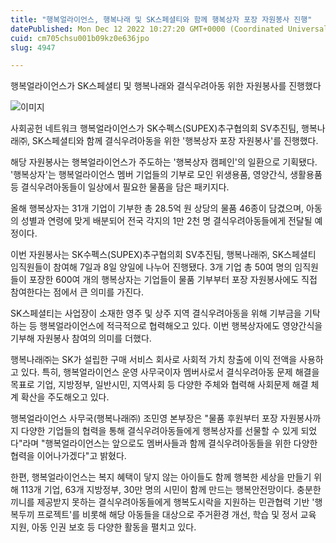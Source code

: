 ```yaml
---
title: "행복얼라이언스, 행복나래 및 SK스페셜티와 함께 행복상자 포장 자원봉사 진행"
datePublished: Mon Dec 12 2022 10:27:20 GMT+0000 (Coordinated Universal Time)
cuid: cm705chsu001b09kz0e636jpo
slug: 4947

---
```



행복얼라이언스가 SK스페셜티 및 행복나래와 결식우려아동 위한 자원봉사를 진행했다

![이미지](https://cdn.hashnode.com/res/hashnode/image/upload/v1739258066241/2ba4b5d0-0395-437d-b86c-385e28e335f9.jpeg)

사회공헌 네트워크 행복얼라이언스가 SK수펙스(SUPEX)추구협의회 SV추진팀, 행복나래㈜, SK스페셜티와 함께 결식우려아동을 위한 '행복상자 포장 자원봉사'를 진행했다.

해당 자원봉사는 행복얼라이언스가 주도하는 '행복상자 캠페인'의 일환으로 기획됐다. '행복상자'는 행복얼라이언스 멤버 기업들의 기부로 모인 위생용품, 영양간식, 생활용품 등 결식우려아동들이 일상에서 필요한 물품을 담은 패키지다.

올해 행복상자는 31개 기업이 기부한 총 28.5억 원 상당의 물품 46종이 담겼으며, 아동의 성별과 연령에 맞게 배분되어 전국 각지의 1만 2천 명 결식우려아동들에게 전달될 예정이다.

이번 자원봉사는 SK수펙스(SUPEX)추구협의회 SV추진팀, 행복나래㈜, SK스페셜티 임직원들이 참여해 7일과 8일 양일에 나누어 진행됐다. 3개 기업 총 50여 명의 임직원들이 포장한 600여 개의 행복상자는 기업들이 물품 기부부터 포장 자원봉사에도 직접 참여한다는 점에서 큰 의미를 가진다.

SK스페셜티는 사업장이 소재한 영주 및 상주 지역 결식우려아동을 위해 기부금을 기탁하는 등 행복얼라이언스에 적극적으로 협력해오고 있다. 이번 행복상자에도 영양간식을 기부해 자원봉사 참여의 의미를 더했다.

행복나래㈜는 SK가 설립한 구매 서비스 회사로 사회적 가치 창출에 이익 전액을 사용하고 있다. 특히, 행복얼라이언스 운영 사무국이자 멤버사로서 결식우려아동 문제 해결을 목표로 기업, 지방정부, 일반시민, 지역사회 등 다양한 주체와 협력해 사회문제 해결 체계 확산을 주도해오고 있다.

행복얼라이언스 사무국(행복나래㈜) 조민영 본부장은 "물품 후원부터 포장 자원봉사까지 다양한 기업들의 협력을 통해 결식우려아동들에게 행복상자를 선물할 수 있게 되었다"라며 "행복얼라이언스는 앞으로도 멤버사들과 함께 결식우려아동들을 위한 다양한 협력을 이어나가겠다"고 밝혔다.

한편, 행복얼라이언스는 복지 혜택이 닿지 않는 아이들도 함께 행복한 세상을 만들기 위해 113개 기업, 63개 지방정부, 30만 명의 시민이 함께 만드는 행복안전망이다. 충분한 끼니를 제공받지 못하는 결식우려아동들에게 행복도시락을 지원하는 민관협력 기반 '행복두끼 프로젝트'를 비롯해 해당 아동들을 대상으로 주거환경 개선, 학습 및 정서 교육 지원, 아동 인권 보호 등 다양한 활동을 펼치고 있다.